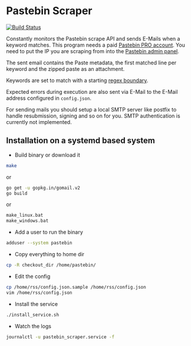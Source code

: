 # Pastebin Scraper

[![Build Status](https://travis-ci.org/FireFart/pastebin_scraper.svg?branch=master)](https://travis-ci.org/FireFart/pastebin_scraper)

Constantly monitors the Pastebin scrape API and sends E-Mails when a keyword matches. This program needs a paid [Pastebin PRO account](https://pastebin.com/pro).
You need to put the IP you are scraping from into the [Pastebin admin panel](https://pastebin.com/api_scraping_faq).

The sent email contains the Paste metadata, the first matched line per keyword and the zipped paste as an attachment.

Keywords are set to match with a starting [regex boundary](https://www.regular-expressions.info/wordboundaries.html).

Expected errors during execution are also sent via E-Mail to the E-Mail address configured in `config.json`.

For sending mails you should setup a local SMTP server like postfix to handle resubmission, signing and so on for you. SMTP authentication is currently not implemented.

## Installation on a systemd based system

* Build binary or download it

```bash
make
```

or

```bash
go get -u gopkg.in/gomail.v2
go build
```

or

```bash
make_linux.bat
make_windows.bat
```

* Add a user to run the binary

```bash
adduser --system pastebin
```

* Copy everything to home dir

```bash
cp -R checkout_dir /home/pastebin/
```

* Edit the config

```bash
cp /home/rss/config.json.sample /home/rss/config.json
vim /home/rss/config.json
```

* Install the service

```bash
./install_service.sh
```

* Watch the logs

```bash
journalctl -u pastebin_scraper.service -f
```
